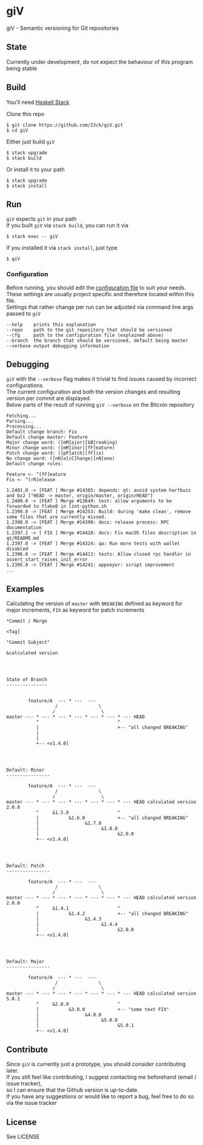 giV
===

giV - Semantic versioning for Git repositories



State
-----

Currently under development, do not expect the behaviour of this program being stable



Build
-----

You'll need [Haskell Stack](https://haskell-lang.org/get-started)  
  
Clone this repo  
```
$ git clone https://github.com/I3ck/giV.git  
$ cd giV  
```
  
Either just build `giV`  
```
$ stack upgrade  
$ stack build  
```  
  
Or install it to your path
```
$ stack upgrade  
$ stack install  
```  



Run
---

`giV` expects `git` in your path  
If you built `giV` via `stack build`, you can run it via  
```
$ stack exec -- giV
```
  
If you installed it via `stack install`, just type  
```
$ giV
```



### Configuration

Before running, you should edit the [configuration file](giVcfg.yaml) to suit your needs.  
These settings are usually project specific and therefore located within this file.  
Settings that rather change per run can be adjusted via command line args passed to `giV`
```
--help    prints this explanation
--repo    path to the git repository that should be versioned
--cfg     path to the configuration file (explained above)
--branch  the branch that should be versioned, default being master
--verbose output debugging information
```


Debugging
---------

`giV` with the `--verbose` flag makes it trivial to find issues caused by incorrect configurations.  
The current configuration and both the version changes and resulting version per commit are displayed.  
Below parts of the result of running `giV --verbose` on the Bitcoin repository  
  
```
Fetching...
Parsing...
Processing...
Default change branch: Fix
Default change master: Feature
Major change word: ([mM]ajor|[bB]reaking)
Minor change word: ([mM]inor|[fF]eature)
Patch change word: ([pP]atch|[fF]ix)
No change word: ([nN]o[cC]hange|[nN]one)
Default change rules: 

Feature <- ^[fF]eature
Fix <- ^[rR]elease

1.2401.0 -> [FEAT ] Merge #14385: depends: qt: avoid system harfbuzz and bz2 ["HEAD -> master, origin/master, origin/HEAD"]
1.2400.0 -> [FEAT ] Merge #13649: test: allow arguments to be forwarded to flake8 in lint-python.sh
1.2399.0 -> [FEAT ] Merge #14253: Build: during 'make clean', remove some files that are currently missed.
1.2398.0 -> [FEAT ] Merge #14390: docs: release process: RPC documentation
1.2397.1 -> [ FIX ] Merge #14428: docs: Fix macOS files description in qt/README.md
1.2397.0 -> [FEAT ] Merge #14324: qa: Run more tests with wallet disabled
1.2396.0 -> [FEAT ] Merge #14413: tests: Allow closed rpc handler in assert_start_raises_init_error
1.2395.0 -> [FEAT ] Merge #14241: appveyor: script improvement
...
```


Examples
--------

Calculating the version of `master` with `BREAKING` defined as keyword for major increments, `FIX` as keyword for patch increments

```
*Commit / Merge

<Tag]

"Commit Subject"

&calculated version




State of Branch
---------------


        feature/A  --- * ---  ---
                  /               \
                 /                 \
master --- * --- * --- * --- * --- * --- * --- HEAD
           ^                             ^
           |                             +-- "all changed BREAKING"
           |
           |
           +-- <v1.4.0]




Default: Minor
----------------

        feature/A  --- * ---  ---
                  /               \
                 /                 \
master --- * --- * --- * --- * --- * --- * --- HEAD calculated version 2.0.0
           ^     &1.5.0                  ^
           |           &1.6.0            +-- "all changed BREAKING"
           |                 &1.7.0
           |                       &1.8.0
           |                             &2.0.0
           +-- <v1.4.0]




Default: Patch
----------------

        feature/A  --- * ---  ---
                  /               \
                 /                 \
master --- * --- * --- * --- * --- * --- * --- HEAD calculated version 2.0.0
           ^     &1.4.1                  ^
           |           &1.4.2            +-- "all changed BREAKING"
           |                 &1.4.3
           |                       &1.4.4
           |                             &2.0.0
           +-- <v1.4.0]




Default: Major
----------------

        feature/A  --- * ---  ---
                  /               \
                 /                 \
master --- * --- * --- * --- * --- * --- * --- HEAD calculated version 5.0.1
           ^     &2.0.0                  ^
           |           &3.0.0            +-- "some text FIX"
           |                 &4.0.0
           |                       &5.0.0
           |                             &5.0.1
           +-- <v1.4.0]
```


Contribute
----------
Since `giV` is currently just a prototype, you should consider contributing later.  
If you still feel like contributing, I suggest contacting me beforehand (email / issue tracker),  
so I can ensure that the Github version is up-to-date.  
If you have any suggestions or would like to report a bug, feel free to do so via the issue tracker


License
-------
See LICENSE
